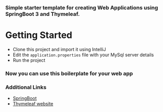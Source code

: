 ### Simple starter template for creating Web Applications using SpringBoot 3 and Thymeleaf.


# Getting Started
* Clone this project and import it using IntelliJ
* Edit the ```application.properties``` file with your MySql server details
* Run the project

### Now you can use this boilerplate for your web app

### Additional Links
* [SpringBoot](https://spring.io/)
* [Thymeleaf website](https://www.thymeleaf.org/)
